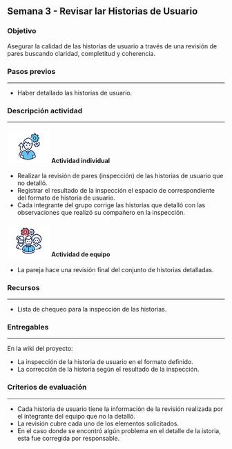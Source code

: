 ## Semana 3 - Revisar lar Historias de Usuario

### Objetivo

Asegurar la calidad de las historias de usuario a través de  una revisión de pares buscando  claridad, completitud y coherencia.  

### Pasos previos

---
* Haber detallado las historias de usuario.


### Descripción actividad

---

#### ![](./../../assets/images/individuo.png) Actividad individual

* Realizar la revisión de pares (inspección) de las historias de usuario que no detalló.   
* Registrar el resultado de la inspección el espacio de correspondiente del formato de historia de usuario. 
* Cada integrante del grupo corrige las historias que detalló con las observaciones que realizó su compañero en la inspección. 

#### ![](./../../assets/images/grupo.png) Actividad de equipo

* La pareja hace una revisión final del conjunto de historias detalladas.  

### Recursos

---
* Lista de chequeo para la inspección de las historias. 

### Entregables

---

En la wiki del proyecto:
* La inspección de la historia de usuario en el formato definido.
* La corrección de la historia según el resultado de la inspección.

### Criterios de evaluación

---

* Cada historia de usuario tiene la información de la revisión realizada por el integrante del equipo que no la detalló.
* La revisión cubre cada uno de los elementos solicitados. 
* En el caso donde se encontró algún problema en el detalle de la istoria, esta fue corregida por responsable.